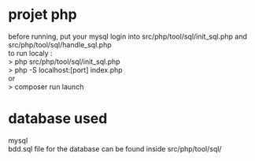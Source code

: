 # projet php
before running, put your mysql login into src/php/tool/sql/init_sql.php and src/php/tool/sql/handle_sql.php
<br>to run localy :
<br>\> php src/php/tool/sql/init_sql.php
<br>\> php -S localhost:[port] index.php
<br>or
<br>\> composer run launch
# database used
mysql
<br>bdd.sql file for the database can be found inside src/php/tool/sql/